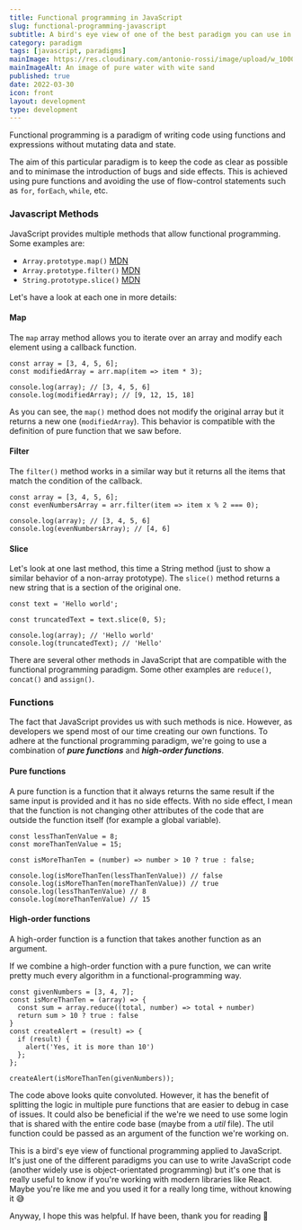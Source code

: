 ```yaml
---
title: Functional programming in JavaScript
slug: functional-programming-javascript
subtitle: A bird's eye view of one of the best paradigm you can use in JavaScript
category: paradigm
tags: [javascript, paradigms]
mainImage: https://res.cloudinary.com/antonio-rossi/image/upload/w_1000,fl_progressive/v1648646194/articles/functional-programming/pure_zyijgf.jpg
mainImageAlt: An image of pure water with wite sand
published: true
date: 2022-03-30
icon: front
layout: development
type: development
---
```


Functional programming is a paradigm of writing code using functions and expressions without mutating data and state.

The aim of this particular paradigm is to keep the code as clear as possible and to minimase the introduction of bugs and side effects. This is achieved using pure functions and avoiding the use of flow-control statements such as `for`, `forEach`, `while`, etc.

### Javascript Methods

JavaScript provides multiple methods that allow functional programming. Some examples are:

- `Array.prototype.map()` <a href="https://developer.mozilla.org/en-US/docs/Web/JavaScript/Reference/Global_Objects/Array/map" target="_blank">MDN</a>
- `Array.prototype.filter()` <a href="https://developer.mozilla.org/en-US/docs/Web/JavaScript/Reference/Global_Objects/Array/filter" target="_blank">MDN</a>
- `String.prototype.slice()` <a href="https://developer.mozilla.org/en-US/docs/Web/JavaScript/Reference/Global_Objects/Array/slice" target="_blank">MDN</a>

Let's have a look at each one in more details:

#### Map

The `map` array method allows you to iterate over an array and modify each element using a callback function.

```
const array = [3, 4, 5, 6];
const modifiedArray = arr.map(item => item * 3);

console.log(array); // [3, 4, 5, 6]
console.log(modifiedArray); // [9, 12, 15, 18]
```

As you can see, the `map()` method does not modify the original array but it returns a new one (`modifiedArray`). This behavior is compatible with the definition of pure function that we saw before.

#### Filter

The `filter()` method works in a similar way but it returns all the items that match the condition of the callback.

```
const array = [3, 4, 5, 6];
const evenNumbersArray = arr.filter(item => item x % 2 === 0);

console.log(array); // [3, 4, 5, 6]
console.log(evenNumbersArray); // [4, 6]
```

#### Slice

Let's look at one last method, this time a String method (just to show a similar behavior of a non-array prototype). The `slice()` method returns a new string that is a section of the original one.

```
const text = 'Hello world';

const truncatedText = text.slice(0, 5);

console.log(array); // 'Hello world'
console.log(truncatedText); // 'Hello'
```

There are several other methods in JavaScript that are compatible with the functional programming paradigm. Some other examples are `reduce()`, `concat()` and `assign()`.

### Functions

The fact that JavaScript provides us with such methods is nice. However, as developers we spend most of our time creating our own functions. To adhere at the functional programming paradigm, we're going to use a combination of **_pure functions_** and **_high-order functions_**.

#### Pure functions

A pure function is a function that it always returns the same result if the same input is provided and it has no side effects. With no side effect, I mean that the function is not changing other attributes of the code that are outside the function itself (for example a global variable).

```
const lessThanTenValue = 8;
const moreThanTenValue = 15;

const isMoreThanTen = (number) => number > 10 ? true : false;

console.log(isMoreThanTen(lessThanTenValue)) // false
console.log(isMoreThanTen(moreThanTenValue)) // true
console.log(lessThanTenValue) // 8
console.log(moreThanTenValue) // 15
```

#### High-order functions

A high-order function is a function that takes another function as an argument.

If we combine a high-order function with a pure function, we can write pretty much every algorithm in a functional-programming way.

```
const givenNumbers = [3, 4, 7];
const isMoreThanTen = (array) => {
  const sum = array.reduce((total, number) => total + number)
  return sum > 10 ? true : false
}
const createAlert = (result) => {
  if (result) {
    alert('Yes, it is more than 10')
  };
};

createAlert(isMoreThanTen(givenNumbers));
```

The code above looks quite convoluted. However, it has the benefit of splitting the logic in multiple pure functions that are easier to debug in case of issues. It could also be beneficial if the we're we need to use some login that is shared with the entire code base (maybe from a _util_ file). The util function could be passed as an argument of the function we're working on.

This is a bird's eye view of functional programming applied to JavaScript. It's just one of the different paradigms you can use to write JavaScript code (another widely use is object-orientated programming) but it's one that is really useful to know if you're working with modern libraries like React. Maybe you're like me and you used it for a really long time, without knowing it 😅

Anyway, I hope this was helpful. If have been, thank you for reading 👋

